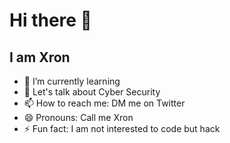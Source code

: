 # Hi there 👋

## I am Xron
<!--
**XronTrix10/XronTrix10** is a ✨ _special_ ✨ repository because its `README.md` (this file) appears on your GitHub profile.

Here are some ideas to get you started:


- 🔭 I’m currently working on ...

- 👯 I’m looking to collaborate on ...
- 🤔 I’m looking for help with ...

-->
- 🌱 I’m currently learning 
- 💬 Let's talk about Cyber Security
- 📫 How to reach me: DM me on Twitter
- 😄 Pronouns: Call me Xron
- ⚡ Fun fact: I am not interested to code but hack

